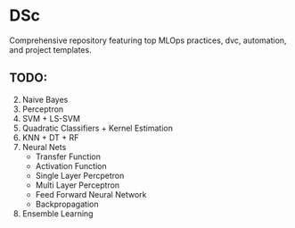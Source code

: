 # DSc
Comprehensive repository featuring top MLOps practices, dvc, automation, and project templates.

## TODO:

<!-- 1. Multinomial -->
2. Naive Bayes
3. Perceptron
4. SVM + LS-SVM
5. Quadratic Classifiers + Kernel Estimation
6. KNN + DT + RF
7. Neural Nets
    - Transfer Function
    - Activation Function
    - Single Layer Percpetron
    - Multi Layer Perceptron
    - Feed Forward Neural Network
    - Backpropagation
8. Ensemble Learning


<!-- 1. Naive Bayes
2. Perceptron
3. KNN
4. QDA
5. Kernel Estimation
6. Decition Tree: Entropy, Splitting Criteria
7. Random Forest
8. Polynomial in LR
9. Neural Network
    - ANN and Layers
    - Transfer Functions
    - Actication Functions (Sigmoid, RELU, Tanh, Softmax)
    - Architectures
        - Single Layer Perceptron
        - Multi Layer Perceptron
        - Feed Forward Neural Networks
    - Training Neural Nets:
        - Backpropagation
        - Weight Initialization
        - Learning rate and momentrun
    - DL Basics
        - CNN
        - RNN
10. Ensemble Learning
    - Voting
    - Bagging
    - Boosting
        - AdaBoost, Gradient Boosting Machines(GBM), XGBoost, LightGBM, CatBoost
    - Stacking

11. Unsupervised Learning
    - Clustering
        - KMEANS

     -->